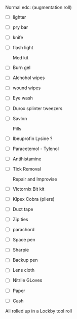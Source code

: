 Normal edc: (augmentation roll)
 - [ ] lighter
 - [ ] pry bar
 - [ ] knife
 - [ ] flash light

    Med kit
 - [ ] Burn gel
 - [ ] Alchohol wipes
 - [ ] wound wipes
 - [ ] Eye wash
 - [ ] Durox splinter tweezers
 - [ ] Savlon

    Pills
- [ ] Ibeuprofin Lysine ?
- [ ] Paracetemol - Tylenol
- [ ] Antihistamine

- [ ] Tick Removal

    Repair and Improvise
- [ ] Victornix Bit kit
- [ ] Kipex Cobra (pliers)
- [ ] Duct tape
- [ ] Zip ties
- [ ] parachord
- [ ] Space pen
- [ ] Sharpie
- [ ] Backup pen
- [ ] Lens cloth
- [ ] Nitrile GLoves
- [ ] Paper
- [ ] Cash

All rolled up in a Lockby tool roll
